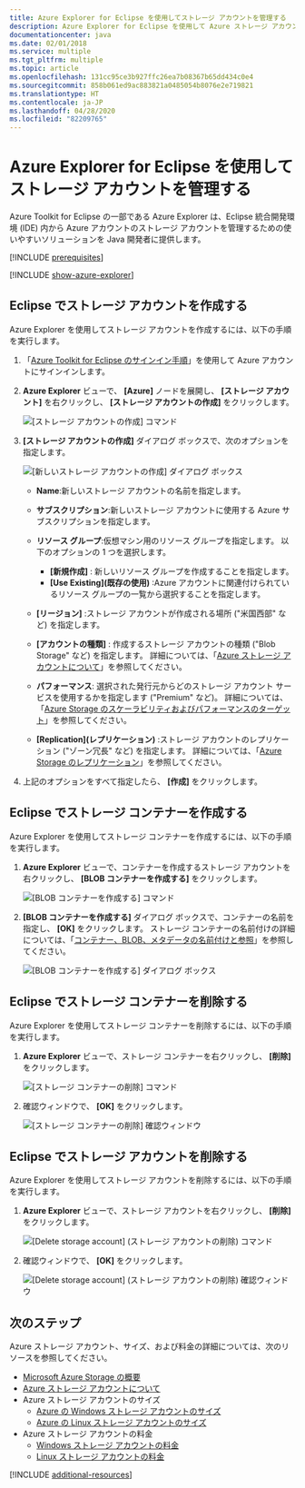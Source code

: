 ```yaml
---
title: Azure Explorer for Eclipse を使用してストレージ アカウントを管理する
description: Azure Explorer for Eclipse を使用して Azure ストレージ アカウントを管理する方法について説明します。
documentationcenter: java
ms.date: 02/01/2018
ms.service: multiple
ms.tgt_pltfrm: multiple
ms.topic: article
ms.openlocfilehash: 131cc95ce3b927ffc26ea7b08367b65dd434c0e4
ms.sourcegitcommit: 858b061ed9ac883821a0485054b8076e2e719821
ms.translationtype: HT
ms.contentlocale: ja-JP
ms.lasthandoff: 04/28/2020
ms.locfileid: "82209765"
---
```

# <a name="manage-storage-accounts-by-using-the-azure-explorer-for-eclipse"></a>Azure Explorer for Eclipse を使用してストレージ アカウントを管理する

Azure Toolkit for Eclipse の一部である Azure Explorer は、Eclipse 統合開発環境 (IDE) 内から Azure アカウントのストレージ アカウントを管理するための使いやすいソリューションを Java 開発者に提供します。

[!INCLUDE [prerequisites](includes/prerequisites.md)]

[!INCLUDE [show-azure-explorer](includes/show-azure-explorer.md)]

## <a name="create-a-storage-account-in-eclipse"></a>Eclipse でストレージ アカウントを作成する

Azure Explorer を使用してストレージ アカウントを作成するには、以下の手順を実行します。

1. 「[Azure Toolkit for Eclipse のサインイン手順](/azure/developer/java/toolkit-for-eclipse/sign-in-instructions)」を使用して Azure アカウントにサインインします。

1. **Azure Explorer** ビューで、 **[Azure]** ノードを展開し、 **[ストレージ アカウント]** を右クリックし、 **[ストレージ アカウントの作成]** をクリックします。

   ![[ストレージ アカウントの作成] コマンド][CS01]

1. **[ストレージ アカウントの作成]** ダイアログ ボックスで、次のオプションを指定します。

   ![[新しいストレージ アカウントの作成] ダイアログ ボックス][CS02]

   * **Name**:新しいストレージ アカウントの名前を指定します。

   * **サブスクリプション**:新しいストレージ アカウントに使用する Azure サブスクリプションを指定します。

   * **リソース グループ**:仮想マシン用のリソース グループを指定します。 以下のオプションの 1 つを選択します。
      * **[新規作成]** : 新しいリソース グループを作成することを指定します。
      * **[Use Existing]\(既存の使用\)** :Azure アカウントに関連付けられているリソース グループの一覧から選択することを指定します。

   * **[リージョン]** :ストレージ アカウントが作成される場所 ("米国西部" など) を指定します。

   * **[アカウントの種類]** : 作成するストレージ アカウントの種類 ("Blob Storage" など) を指定します。 詳細については、「[Azure ストレージ アカウントについて]」を参照してください。

   * **パフォーマンス**: 選択された発行元からどのストレージ アカウント サービスを使用するかを指定します ("Premium" など)。 詳細については、「[Azure Storage のスケーラビリティおよびパフォーマンスのターゲット]」を参照してください。

   * **[Replication]\(レプリケーション\)** :ストレージ アカウントのレプリケーション ("ゾーン冗長" など) を指定します。 詳細については、「[Azure Storage のレプリケーション]」を参照してください。

1. 上記のオプションをすべて指定したら、 **[作成]** をクリックします。

## <a name="create-a-storage-container-in-eclipse"></a>Eclipse でストレージ コンテナーを作成する

Azure Explorer を使用してストレージ コンテナーを作成するには、以下の手順を実行します。

1. **Azure Explorer** ビューで、コンテナーを作成するストレージ アカウントを右クリックし、 **[BLOB コンテナーを作成する]** をクリックします。

   ![[BLOB コンテナーを作成する] コマンド][CC01]

1. **[BLOB コンテナーを作成する]** ダイアログ ボックスで、コンテナーの名前を指定し、 **[OK]** をクリックします。 ストレージ コンテナーの名前付けの詳細については、「[コンテナー、BLOB、メタデータの名前付けと参照]」を参照してください。

   ![[BLOB コンテナーを作成する] ダイアログ ボックス][CC02]

## <a name="delete-a-storage-container-in-eclipse"></a>Eclipse でストレージ コンテナーを削除する

Azure Explorer を使用してストレージ コンテナーを削除するには、以下の手順を実行します。

1. **Azure Explorer** ビューで、ストレージ コンテナーを右クリックし、 **[削除]** をクリックします。

   ![[ストレージ コンテナーの削除] コマンド][DC01]

1. 確認ウィンドウで、 **[OK]** をクリックします。

   ![[ストレージ コンテナーの削除] 確認ウィンドウ][DC02]

## <a name="delete-a-storage-account-in-eclipse"></a>Eclipse でストレージ アカウントを削除する

Azure Explorer を使用してストレージ アカウントを削除するには、以下の手順を実行します。

1. **Azure Explorer** ビューで、ストレージ アカウントを右クリックし、 **[削除]** をクリックします。

   ![[Delete storage account] (ストレージ アカウントの削除) コマンド][DS01]

1. 確認ウィンドウで、 **[OK]** をクリックします。

   ![[Delete storage account] (ストレージ アカウントの削除) 確認ウィンドウ][DS02]

## <a name="next-steps"></a>次のステップ

Azure ストレージ アカウント、サイズ、および料金の詳細については、次のリソースを参照してください。

* [Microsoft Azure Storage の概要]
* [Azure ストレージ アカウントについて]
* Azure ストレージ アカウントのサイズ
  * [Azure の Windows ストレージ アカウントのサイズ]
  * [Azure の Linux ストレージ アカウントのサイズ]
* Azure ストレージ アカウントの料金
  * [Windows ストレージ アカウントの料金]
  * [Linux ストレージ アカウントの料金]

[!INCLUDE [additional-resources](includes/additional-resources.md)]

<!-- URL List -->

[Microsoft Azure Storage の概要]: /azure/storage/common/storage-introduction
[Azure ストレージ アカウントについて]: /azure/storage/storage-create-storage-account
[Azure Storage のレプリケーション]: /azure/storage/storage-redundancy
[Azure Storage のスケーラビリティおよびパフォーマンスのターゲット]: /azure/storage/storage-scalability-targets
[コンテナー、BLOB、メタデータの名前付けと参照]: https://go.microsoft.com/fwlink/?LinkId=255555

[Azure の Windows ストレージ アカウントのサイズ]: /azure/virtual-machines/virtual-machines-windows-sizes
[Azure の Linux ストレージ アカウントのサイズ]: /azure/virtual-machines/virtual-machines-linux-sizes
[Windows ストレージ アカウントの料金]: https://azure.microsoft.com/pricing/details/virtual-machines/windows/
[Linux ストレージ アカウントの料金]: https://azure.microsoft.com/pricing/details/virtual-machines/linux/

<!-- IMG List -->

[CS01]: media/managing-storage-accounts-using-azure-explorer/CS01.png
[CS02]: media/managing-storage-accounts-using-azure-explorer/CS02.png
[CC01]: media/managing-storage-accounts-using-azure-explorer/CC01.png
[CC02]: media/managing-storage-accounts-using-azure-explorer/CC02.png

[DS01]: media/managing-storage-accounts-using-azure-explorer/DS01.png
[DS02]: media/managing-storage-accounts-using-azure-explorer/DS02.png
[DC01]: media/managing-storage-accounts-using-azure-explorer/DC01.png
[DC02]: media/managing-storage-accounts-using-azure-explorer/DC02.png
